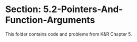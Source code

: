 # Section: 5.2-Pointers-And-Function-Arguments
This folder contains code and problems from K&R Chapter 5.

